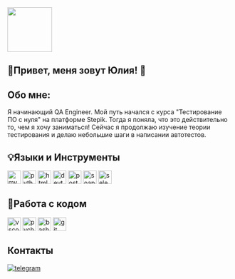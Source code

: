 <div id = "header">
  <img src="https://media4.giphy.com/media/v1.Y2lkPTc5MGI3NjExanVtdDF0Z29ha2gydmtwbXF2aGprcnE3b2RweG0xbjRwd3J4MG43cCZlcD12MV9pbnRlcm5hbF9naWZfYnlfaWQmY3Q9cw/j0HjChGV0J44KrrlGv/giphy.gif" width = 100 />
</div>

## 🚀Привет, меня зовут Юлия! 👋

## Обо мне:

Я начинающий QA Engineer. Мой путь начался с курса "Тестирование ПО с нуля" на платформе Stepik. Тогда я поняла, что это действительно то, чем я хочу заниматься! Сейчас я продолжаю изучение теории тестирования и делаю небольшие шаги в написании автотестов.

## 💡Языки и Инструменты

<div>
    <img src="https://img.shields.io/badge/mysql-4479A1.svg?style=for-the-badge&logo=mysql&logoColor=white" title="mysql" alt="mysql" height="30"/>
    <img src="https://img.shields.io/badge/python-3670A0?style=for-the-badge&logo=python&logoColor=ffdd54" title="python" alt="python" height="30"/>
    <img src="https://img.shields.io/badge/html5-%23E34F26.svg?style=for-the-badge&logo=html5&logoColor=white" title="html" alt="html" height="30"/>
    <img src="https://img.shields.io/badge/DevTools-red?style=for-the-badge&logo=googlechrome&logoColor=white" title="devtools" alt="devtools" height="30"/>
   <img src="https://img.shields.io/badge/Postman-FF6C37?style=for-the-badge&logo=postman&logoColor=white" title="postman" alt="postman" height="30"/>
   <img src="https://img.shields.io/badge/SOAPUi-yellow?style=for-the-badge" title="soapui" alt="soapui" height="30"/>
   <img src="https://img.shields.io/badge/-selenium-%43B02A?style=for-the-badge&logo=selenium&logoColor=white" title="selenium" alt="selenium" height="30"/>
</div>

## 📝Работа с кодом

<div>
   <img src="https://img.shields.io/badge/Visual%20Studio%20Code-0078d7.svg?style=for-the-badge&logo=visual-studio-code&logoColor=white" title="vscode" alt="vscode"  height="30"/>
   <img src="https://img.shields.io/badge/pycharm-143?style=for-the-badge&logo=pycharm&logoColor=black&color=black&labelColor=green" title="pycharm" alt="pycharm"  height="30"/>
   <img src="https://img.shields.io/badge/Bash-black?style=for-the-badge&logo=gnubash&logoColor=white" title="bash" alt="bash"  height="30"/>
   <img src="https://img.shields.io/badge/Git-orange?style=for-the-badge&logo=git&logoColor=white" title="git" alt="git" height="30"/>
</div>

## Контакты

 <div id="badges">
    <a href="https://t.me/froggy_green" target="_blank">
      <img src="https://img.shields.io/badge/Telegram-blue?style=for-the-badge&logo=telegram&logoColor=white&logoSize=auto"  alt="telegram" />
    </a>
  </div>
